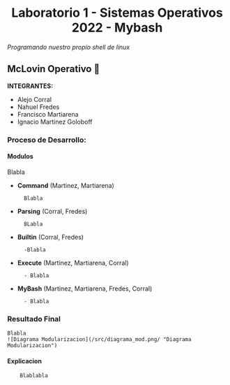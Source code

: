 <h1 align="center">Laboratorio 1 - Sistemas Operativos 2022 - Mybash</h1>

*Programando nuestro propio shell de linux*

## McLovin Operativo :whale:

**INTEGRANTES:**
* Alejo Corral
* Nahuel Fredes
* Francisco Martiarena
* Ignacio Martinez Goloboff

### Proceso de Desarrollo:
#### Modulos
Blabla
* **Command** (Martinez, Martiarena)
        
        Blabla
        
* **Parsing** (Corral, Fredes)

        BLabla
          
* **Builtin** (Corral, Fredes)

        -Blabla
         
* **Execute** (Martinez, Martiarena, Corral)

        - Blabla
* **MyBash** (Martinez, Martiarena, Fredes, Corral)

        - Blabla
    

###  Resultado Final
    Blabla
    ![Diagrama Modularizacion](/src/diagrama_mod.png/ "Diagrama Modularizacion")
    
   #### Explicacion
        Blablabla

